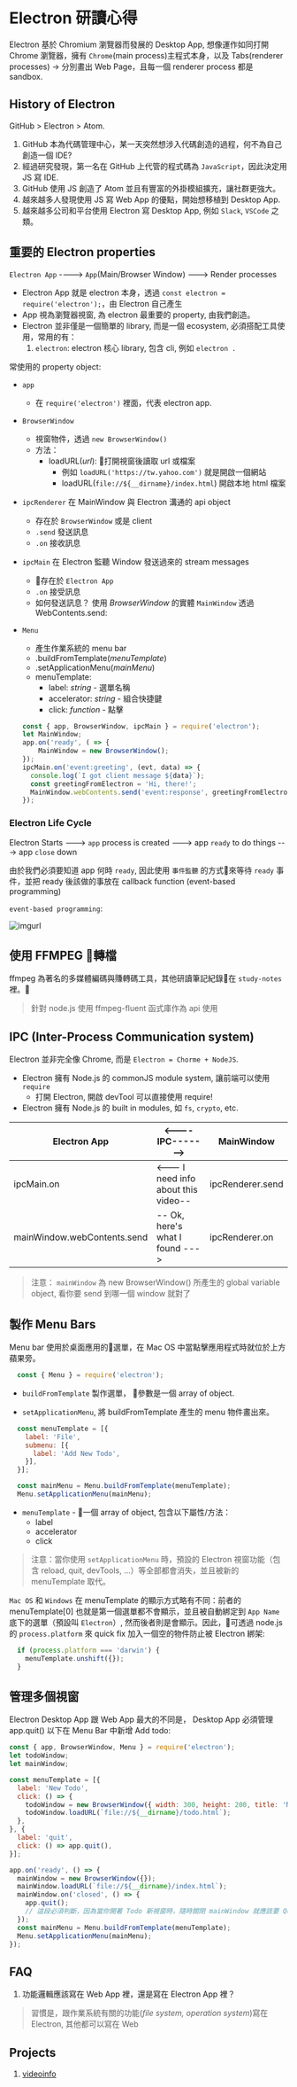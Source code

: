 # Electron 研讀心得

Electron 基於 Chromium 瀏覽器而發展的 Desktop App, 想像運作如同打開 Chrome 瀏覽器，擁有 `Chrome`(main process)主程式本身，以及 Tabs(renderer processes) -> 分別畫出 Web Page，且每一個 renderer process 都是 sandbox.

## History of Electron

GitHub > Electron > Atom.

1. GitHub 本為代碼管理中心，某一天突然想涉入代碼創造的過程，何不為自己創造一個 IDE?
1. 經過研究發現，第一名在 GitHub 上代管的程式碼為 `JavaScript`，因此決定用 JS 寫 IDE.
1. GitHub 使用 JS 創造了 Atom 並且有豐富的外掛模組擴充，讓社群更強大。
1. 越來越多人發現使用 JS 寫 Web App 的優點，開始想移植到 Desktop App.
1. 越來越多公司和平台使用 Electron 寫 Desktop App, 例如 `Slack`, `VSCode` 之類。

## 重要的 Electron properties

`Electron App` ----> `App`(Main/Browser Window) ---> Render processes

* Electron App 就是 electron 本身，透過 `const electron = require('electron');`，由 Electron 自己產生
* App 視為瀏覽器視窗, 為 electron 最重要的 property, 由我們創造。
* Electron 並非僅是一個簡單的 library, 而是一個 ecosystem, 必須搭配工具使用，常用的有：
    1. `electron`: electron 核心 library, 包含 cli, 例如 `electron .`

常使用的 property object:

* `app`
  * 在 `require('electron')` 裡面，代表 electron app.
* `BrowserWindow`
  * 視窗物件，透過 `new BrowserWindow()`
  * 方法：
    * loadURL(*url*): 打開視窗後讀取 url 或檔案
      * 例如 `loadURL('https://tw.yahoo.com')` 就是開啟一個網站
      * loadURL(`file://${__dirname}/index.html`) 開啟本地 html 檔案
* `ipcRenderer` 在 MainWindow 與 Electron 溝通的 api object
  * 存在於 `BrowserWindow` 或是 client
  * `.send` 發送訊息
  * `.on` 接收訊息
* `ipcMain` 在 Electron 監聽 Window 發送過來的 stream messages
  * 存在於 `Electron App`
  * `.on` 接受訊息
  * 如何發送訊息？ 使用 *BrowserWindow* 的實體 `MainWindow` 透過 WebContents.send:
* `Menu`
  * 產生作業系統的 menu bar
  * .buildFromTemplate(*menuTemplate*)
  * .setApplicationMenu(*mainMenu*)
  * menuTemplate:
    * label: *string* - 選單名稱
    * accelerator: *string* - 組合快捷鍵
    * click: *function* - 點擊

  ```js
  const { app, BrowserWindow, ipcMain } = require('electron');
  let MainWindow;
  app.on('ready', ( => {
      MainWindow = new BrowserWindow();
  });
  ipcMain.on('event:greeting', (evt, data) => {
    console.log(`I got client message ${data}`);
    const greetingFromElectron = 'Hi, there!';
    MainWindow.webContents.send('event:response', greetingFromElectron);
  });
  ```

### Electron Life Cycle

Electron Starts ---> `app` process is created ---> app `ready` to do things ---> app `close` down

由於我們必須要知道 app 何時 `ready`, 因此使用 `事件監聽` 的方式來等待 `ready` 事件，並把 ready 後該做的事放在 callback function (event-based programming)

`event-based programming`:

![imgurl](http://i.imgur.com/pB6MhYW.png)

## 使用 FFMPEG 轉檔

ffmpeg 為著名的多媒體編碼與賺轉碼工具，其他研讀筆記紀錄在 `study-notes` 裡。

> 針對 node.js 使用 ffmpeg-fluent 函式庫作為 api 使用

## IPC (Inter-Process Communication system)

Electron 並非完全像 Chrome, 而是 `Electron = Chorme + NodeJS`.

* Electron 擁有 Node.js 的 commonJS module system, 讓前端可以使用 `require`
  * 打開 Electron, 開啟 devTool 可以直接使用 require!
* Electron 擁有 Node.js 的 built in modules, 如 `fs`, `crypto`, etc.

Electron App                | <----IPC------->                    | MainWindow
----------------------------|-------------------------------------|------------------
ipcMain.on                  | <--- I need info about this video-- | ipcRenderer.send
mainWindow.webContents.send | -- Ok, here's what I found --->     | ipcRenderer.on

> 注意： `mainWindow` 為 new BrowserWindow() 所產生的 global variable object, 看你要 send 到哪一個 window 就對了

## 製作 Menu Bars

Menu bar 使用於桌面應用的選單，在 Mac OS 中當點擊應用程式時就位於上方蘋果旁。

```js
  const { Menu } = require('electron');
```

* `buildFromTemplate` 製作選單， 參數是一個 array of object.

* `setApplicationMenu`, 將 buildFromTemplate 產生的 menu 物件畫出來。

```js
  const menuTemplate = [{
    label: 'File',
    submenu: [{
      label: 'Add New Todo',
    }],
  }];

  const mainMenu = Menu.buildFromTemplate(menuTemplate);
  Menu.setApplicationMenu(mainMenu);
```

* `menuTemplate` - 一個 array of object, 包含以下屬性/方法：
  * label
  * accelerator
  * click

> 注意：當你使用 `setApplicationMenu` 時，預設的 Electron 視窗功能（包含 reload, quit, devTools, ...）等全部都會消失，並且被新的 menuTemplate 取代。

`Mac OS` 和 `Windows` 在 menuTemplate 的顯示方式略有不同：前者的 menuTemplate[0] 也就是第一個選單都不會顯示，並且被自動綁定到 `App Name` 底下的選單（預設叫 `Electron`）, 然而後者則是會顯示。因此，可透過 node.js 的 `process.platform` 來 quick fix 加入一個空的物件防止被 Electron 綁架:

```js
  if (process.platform === 'darwin') {
    menuTemplate.unshift({});
  }
```

## 管理多個視窗

Electron Desktop App 跟 Web App 最大的不同是， Desktop App 必須管理 app.quit() 以下在 Menu Bar 中新增 Add todo:

```js
const { app, BrowserWindow, Menu } = require('electron');
let todoWindow;
let mainWindow;

const menuTemplate = [{
  label: 'New Todo',
  click: () => {
    todoWindow = new BrowserWindow({ width: 300, height: 200, title: 'New Todo' }),
    todoWindow.loadURL(`file://${__dirname}/todo.html`);
  },
}, {
  label: 'quit',
  click: () => app.quit(),
}];

app.on('ready', () => {
  mainWindow = new BrowserWindow({});
  mainWindow.loadURL(`file://${__dirname}/index.html`);
  mainWindow.on('closed', () => {
    app.quit();
    // 這段必須判斷，因為當你開著 Todo 新視窗時，隨時關閉 mainWindow 就應該要 Quit 掉整個應用程式啦！
  });
  const mainMenu = Menu.buildFromTemplate(menuTemplate);
  Menu.setApplicationMenu(mainMenu);
});

```

## FAQ

1. 功能邏輯應該寫在 Web App 裡，還是寫在 Electron App 裡？
> 習慣是，跟作業系統有關的功能(*file system, operation system*)寫在 Electron, 其他都可以寫在 Web

## Projects

1. [videoinfo](https://github.com/xJkit/videoinfo.git)
